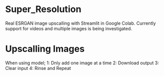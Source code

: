 # Super_Resolution
Real ESRGAN image upscalling with Streamlit in Google Colab.
Currently support for videos and multiple images is being investigated.

# Upscalling Images
When using model;
1: Dnly add one image at a time 
2: Download output 
3: Clear input 
4: Rinse and Repeat
